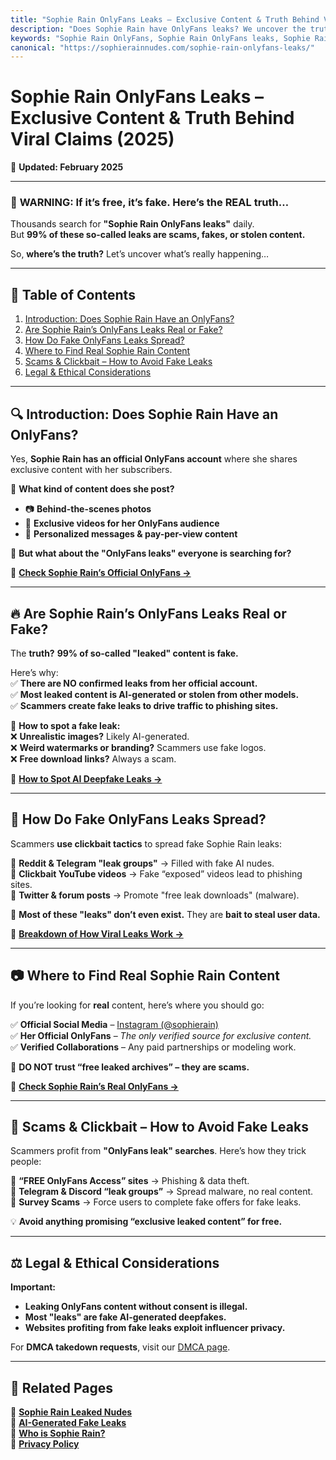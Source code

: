 ```yaml
---
title: "Sophie Rain OnlyFans Leaks – Exclusive Content & Truth Behind Viral Claims (2025)"
description: "Does Sophie Rain have OnlyFans leaks? We uncover the truth about her private content, debunk fake leaks, and show where to find real exclusive content."
keywords: "Sophie Rain OnlyFans, Sophie Rain OnlyFans leaks, Sophie Rain exclusive content, Sophie Rain private leaks"
canonical: "https://sophierainnudes.com/sophie-rain-onlyfans-leaks/"
---
```


# **Sophie Rain OnlyFans Leaks – Exclusive Content & Truth Behind Viral Claims (2025)**  

📅 **Updated: February 2025**  

---

### 🚨 **WARNING: If it’s free, it’s fake. Here’s the REAL truth…**  
Thousands search for **"Sophie Rain OnlyFans leaks"** daily.  
But **99% of these so-called leaks are scams, fakes, or stolen content.**  

So, **where’s the truth?** Let’s uncover what’s really happening…  

---

## 📌 **Table of Contents**  
1. [Introduction: Does Sophie Rain Have an OnlyFans?](#introduction-does-sophie-rain-have-an-onlyfans)  
2. [Are Sophie Rain’s OnlyFans Leaks Real or Fake?](#are-sophie-rains-onlyfans-leaks-real-or-fake)  
3. [How Do Fake OnlyFans Leaks Spread?](#how-do-fake-onlyfans-leaks-spread)  
4. [Where to Find Real Sophie Rain Content](#where-to-find-real-sophie-rain-content)  
5. [Scams & Clickbait – How to Avoid Fake Leaks](#scams-clickbait--how-to-avoid-fake-leaks)  
6. [Legal & Ethical Considerations](#legal--ethical-considerations)  

---

## **🔍 Introduction: Does Sophie Rain Have an OnlyFans?**  

Yes, **Sophie Rain has an official OnlyFans account** where she shares exclusive content with her subscribers.  

📌 **What kind of content does she post?**  
- 📷 **Behind-the-scenes photos**  
- 🎥 **Exclusive videos for her OnlyFans audience**  
- 💬 **Personalized messages & pay-per-view content**  

🚨 **But what about the "OnlyFans leaks" everyone is searching for?**  

🔗 **[Check Sophie Rain’s Official OnlyFans →](/sophie-rain-leaked-nudes/)**  

---

## **🔥 Are Sophie Rain’s OnlyFans Leaks Real or Fake?**  

The **truth?** **99% of so-called "leaked" content is fake.**  

Here’s why:  
✅ **There are NO confirmed leaks from her official account.**  
✅ **Most leaked content is AI-generated or stolen from other models.**  
✅ **Scammers create fake leaks to drive traffic to phishing sites.**  

📌 **How to spot a fake leak:**  
❌ **Unrealistic images?** Likely AI-generated.  
❌ **Weird watermarks or branding?** Scammers use fake logos.  
❌ **Free download links?** Always a scam.  

🔗 **[How to Spot AI Deepfake Leaks →](/sophie-rain-ai-generated-nudes/)**  

---

## **🛑 How Do Fake OnlyFans Leaks Spread?**  

Scammers **use clickbait tactics** to spread fake Sophie Rain leaks:  

🔹 **Reddit & Telegram "leak groups"** → Filled with fake AI nudes.  
🔹 **Clickbait YouTube videos** → Fake “exposed” videos lead to phishing sites.  
🔹 **Twitter & forum posts** → Promote "free leak downloads" (malware).  

🚨 **Most of these "leaks" don’t even exist.** They are **bait to steal user data.**  

🔗 **[Breakdown of How Viral Leaks Work →](/sophie-rain-viral-search-trends/)**  

---

## **📷 Where to Find Real Sophie Rain Content**  

If you’re looking for **real** content, here’s where you should go:  

✅ **Official Social Media** – [Instagram (@sophierain)](https://instagram.com/sophierain)  
✅ **Her Official OnlyFans** – *The only verified source for exclusive content.*  
✅ **Verified Collaborations** – Any paid partnerships or modeling work.  

🚨 **DO NOT trust “free leaked archives” – they are scams.**  

🔗 **[Check Sophie Rain’s Real OnlyFans →](/sophie-rain-leaked-nudes/)**  

---

## **🚨 Scams & Clickbait – How to Avoid Fake Leaks**  

Scammers profit from **"OnlyFans leak" searches**. Here’s how they trick people:  

🔴 **“FREE OnlyFans Access” sites** → Phishing & data theft.  
🔴 **Telegram & Discord “leak groups”** → Spread malware, no real content.  
🔴 **Survey Scams** → Force users to complete fake offers for fake leaks.  

💡 **Avoid anything promising “exclusive leaked content” for free.**  

---

## **⚖ Legal & Ethical Considerations**  

**Important:**  
- **Leaking OnlyFans content without consent is illegal.**  
- **Most "leaks" are fake AI-generated deepfakes.**  
- **Websites profiting from fake leaks exploit influencer privacy.**  

For **DMCA takedown requests**, visit our [DMCA page](/dmca/).  

---

## **🔗 Related Pages**  
📌 **[Sophie Rain Leaked Nudes](https://sophierainnudes.com/sophie-rain-leaked-nudes/)**  
📌 **[AI-Generated Fake Leaks](https://sophierainnudes.com/sophie-rain-ai-generated-nudes/)**  
📌 **[Who is Sophie Rain?](https://sophierainnudes.com/who-is-sophie-rain/)**  
📌 **[Privacy Policy](/privacy-policy/)**  
